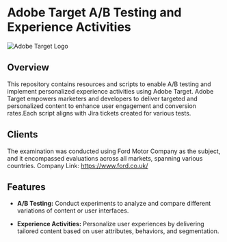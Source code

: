 # Adobe Target A/B Testing and Experience Activities

![Adobe Target Logo](https://experienceleaguecommunities.adobe.com/t5/image/serverpage/image-id/42211i313E4CA6050FA2BB/image-size/large/is-moderation-mode/true?v=v2&px=999)

## Overview

This repository contains resources and scripts to enable A/B testing and implement personalized experience activities using Adobe Target. Adobe Target empowers marketers and developers to deliver targeted and personalized content to enhance user engagement and conversion rates.Each script aligns with Jira tickets created for various tests.

## Clients
The examination was conducted using Ford Motor Company as the subject, and it encompassed evaluations across all markets, spanning various countries.
Company Link: https://www.ford.co.uk/ 

## Features

- **A/B Testing:** Conduct experiments to analyze and compare different variations of content or user interfaces.

- **Experience Activities:** Personalize user experiences by delivering tailored content based on user attributes, behaviors, and segmentation.



